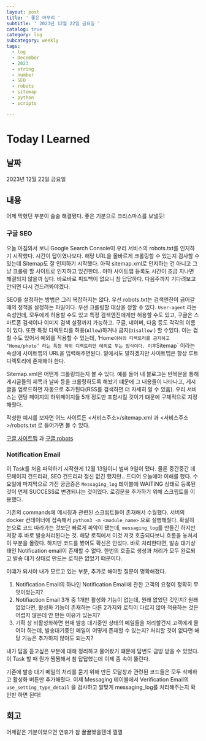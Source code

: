 ```yaml
---
layout: post
title: ' 좋은 마무리 '
subtitle: ' 2023년 12월 22일 금요일 '
catalog: true
category: log
subcategory: weekly
tags:
  - log
  - December
  - 2023
  - string
  - number
  - SEO
  - robots
  - sitemap
  - python
  - scripts

---
```


# Today I Learned

## 날짜

2023년 12월 22일 금요일

## 내용

어제 막혔던 부분이 술술 해결됐다. 좋은 기분으로 크리스마스를 보낼듯!

### 구글 SEO

 오늘 아침와서 보니 Google Search Console이 우리 서비스의 robots.txt를 인지하기 시작했다. 시간이 답이였나보다. 해당 URL을 올바르게 크롤링할 수 있는지 검사할 수 있는데 Sitemap도 잘 인지하기 시작했다. 아직 sitemap.xml로 인지하는 건 아니고 그냥 크롤링 할 사이트로 인지하고 있긴한데.. 아마 사이트맵 등록도 시간이 조금 지나면 해결되지 않을까 싶다. 바로바로 피드백이 없으니 참 답답하다. 다음주까지 기다려보고 안되면 다시 건드려봐야겠다.

 SEO를 설정하는 방법은 그리 복잡하지는 않다. 우선 robots.txt는 검색엔진이 긁어갈 때의 정책을 설정하는 파일이다. 우선 크롤링할 대상을 정할 수 있다. `User-agent` 라는 속성인데, 모두에게 허용할 수도 있고 특정 검색엔진에게만 허용할 수도 있고, 구글은 스마트폰 검색이나 이미지 검색 설정까지 가능하고. 구글, 네이버, 다음 등도 각각의 이름이 있다. 또한 특정 디렉토리를 허용(`Allow`)하거나 금지(`Disallow` ) 할 수있다. 이는 겹칠 수도 있어서 예외를 적용할 수 있는데, ‘Home` 이하의 디렉토리를 금지하고 ‘Home/photo’ 라는 특정 하위 디렉토리만 예외로 두는 방식이다. 이후 `Sitemap` 이라는 속성에 사이트맵의 URL을 입력해주면된다. 밑에서도 말하겠지만 사이트맵은 항상 루트 디렉토리에 존재해야 한다. 

 Sitemap.xml은 어떤게 크롤링되는지 볼 수 있다. 예를 들어 내 블로그는 반복문을 통해 게시글들의 제목과 날짜 등을 크롤링하도록 해놨기 떄문에 그 내용들이 나타나고, 게시글을 업로드하면 자동으로 추가된다(RSS를 검색하면 더 자세히 알 수 있음). 우리 서비스는 랜딩 페이지의 하위페이지들 5개 정도만 포함시킬 것이기 떄문에 구체적으로 지정해줬다.

 작성한 예시를 보자면 어느 사이트든 <서비스주소>/sitemap.xml 과 <서비스주소>/robots.txt 로 들어가면 볼 수 있다.

[구글 사이트맵](https://www.google.com/sitemap.xml) 과 [구글 robots](https://www.google.com/robots.txt)

### Notification Email

 이 Task를 처음 파악하기 시작한게 12월 13일이니 벌써 9일이 됐다. 물론 중간중간 데모페이지 건드리랴, SEO 건드리랴 정신 없긴 했지만.. 드디어 오늘에야 이해를 했다. 수요일에 마지막으로 가진 궁금증은 `Messaging_log` 테이블에 WAITING 상태로 등록된 것이 언제 SUCCESS로 변경되냐는 것이었다. 로깅문을 추가하기 위해 스크립트를 이용했다.

 기존의 commands에 메시징과 관련된 스크립트들이 존재해서 수월했다. 서버의 docker 컨테이너에 접속해서 `python3 -m <module_name>` 으로 실행해줬다. 확실히 눈으로 코드 따라가는 것보단 빠르게 파악이 됐는데, `messaging_log`를 만들긴 하지만 저장 후 바로 발송처리된다는 것. 해당 로직에서 이것 저것 호출되다보니 흐름을 놓쳐서 이 부분을 몰랐다. 하지만 코드를 봤어도 확신은 안섰다. 바로 처리한다면, 발송 대기상태인 Notification email이 존재할 수 없다. 한번의 호출로 생성과 처리가 모두 완료되고 발송 대기 상태로 만드는 로직은 없었기 떄문이다.

 이떄가 되서야 내가 모르고 있는 부분, 추가로 해야할 질문이 명확해졌다. 

1. Notification Email의 하나인 Notification Email에 관한 고객의 요청이 정확히 무엇이었는지?
2. Notifiaction Email 3개 중 1개만 활성화 기능이 없는데, 원래 없었던 것인지? 원래 없었다면, 활성화 기능이 존재하는 다른 2가지와 로직이 다르지 않아 적용하는 것은 어렵지 않은데 안 만든 이유가 있는지?
3. 기획 상 비활성화하면 현재 발송 대기중인 상태의 메일들을 처리할건지 고객에게 물어야 하는데, 발송대기중인 메일이 어떻게 존재할 수 있는지? 처리할 것이 없다면 해당 기능은 추가하지 않아도 되는지?

 내가 답을 듣고싶은 부분에 대해 정리하고 물어봤기 떄문에 답변도 금방 받을 수 있었다. 이 Task 할 때 뭔가 찜찜해서 참 답답했는데 이제 좀 속이 뚫린다. 

 기존에 발송 대기 메일의 처리를 묻기 위해 만든 모달창과 관련된 코드들은 모두 삭제하고 활성화 버튼만 추가해줬다. 이제 Messaging 테이블에서 Verification Email의 `use_setting_type_detail` 을 검사하고 알맞게 messaging_log를 처리해주는지 확인만 하면 된다!

## 회고

어제같은 기분이었으면 연휴가 참 꿀꿀했을텐데 껄껄
